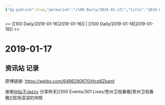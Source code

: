 ```yaml
---
{"dg-publish":true,"permalink":"/100 Daily/2019-01-17/","title":"2019-01-17","created":"2022-12-22T13:54:49.000+08:00","updated":"2023-01-09T17:24:44.072+08:00"}
---
```



<< [[100 Daily/2019-01-16\|2019-01-16]] | [[100 Daily/2019-01-18\|2019-01-18]] >>

# 2019-01-17

## 资讯站 记录

原博链接: https://weibo.com/6466290670/Hcq6Zkaml

谢谢[@仙子Jazzy](https://weibo.com/n/%E4%BB%99%E5%AD%90Jazzy) 分享昨天[[300 Events/301 Lives/贵州卫视春晚\|贵州卫视春晚]]现场深深的帅照
